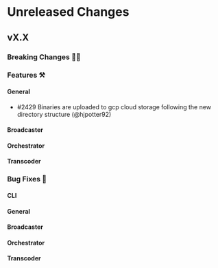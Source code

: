 # Unreleased Changes

## vX.X

### Breaking Changes 🚨🚨

### Features ⚒

#### General
- \#2429 Binaries are uploaded to gcp cloud storage following the new directory structure (@hjpotter92)

#### Broadcaster

#### Orchestrator

#### Transcoder

### Bug Fixes 🐞

#### CLI

#### General

#### Broadcaster

#### Orchestrator

#### Transcoder
